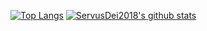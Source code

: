 [![Top Langs](https://github-readme-stats.vercel.app/api/top-langs/?username=servusdei2018)](https://github.com/servusdei2018)
[![ServusDei2018's github stats](https://github-readme-stats.vercel.app/api?username=servusdei2018a)](https://github.com/servusdei2018)
